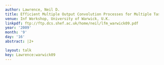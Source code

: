 ```yaml
---
author: Lawrence, Neil D.
title: Efficient Multiple Output Convolution Processes for Multiple Task Learning
venue: Inf Workshop, University of Warwick, U.K.
linkpdf: ftp://ftp.dcs.shef.ac.uk/home/neil/lfm_warwick09.pdf
year: '2009'
month: '9'
day: '16'
abstract: |2+

layout: talk
key: Lawrence:warwick09
---
```

